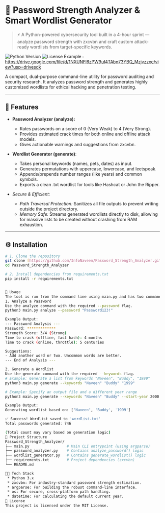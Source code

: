 # 🔐 Password Strength Analyzer & Smart Wordlist Generator

> ⚡ A Python-powered cybersecurity tool built in a 4-hour sprint — analyze password strength with zxcvbn and craft custom attack-ready wordlists from target-specific keywords.

![Python Version](https://img.shields.io/badge/Python-3.10%2B-blue)
![License](https://img.shields.io/badge/License-MIT-green)
Example : https://drive.google.com/file/d/1NXUNFl6zPW9uf4TAbn73YBQ_Mzjvzzxe/view?usp=drivesdk

A compact, dual-purpose command-line utility for password auditing and security research. It analyzes password strength and generates highly customized wordlists for ethical hacking and penetration testing.

---

## 🧠 Features

* **Password Analyzer (analyze):**
    * Rates passwords on a score of 0 (Very Weak) to 4 (Very Strong).
    * Provides estimated crack times for both online and offline attack models.
    * Gives actionable warnings and suggestions from zxcvbn.

* **Wordlist Generator (generate):**
    * Takes personal keywords (names, pets, dates) as input.
    * Generates permutations with uppercase, lowercase, and leetspeak.
    * Appends/prepends number ranges (like years) and common symbols.
    * Exports a clean .txt wordlist for tools like Hashcat or John the Ripper.

* *Secure & Efficient:*
    * *Path Traversal Protection:* Sanitizes all file outputs to prevent writing outside the project directory.
    * *Memory Safe:* Streams generated wordlists directly to disk, allowing for massive lists to be created without crashing from RAM exhaustion.

---

## ⚙ Installation

```bash
# 1. Clone the repository
git clone [https://github.com/InfoNaveen/Password_Strength_Analyzer.git](https://github.com/InfoNaveen/Password_Strength_Analyzer.git)
cd Password_Strength_Analyzer

# 2. Install dependencies from requirements.txt
pip install -r requirements.txt


🚀 Usage
The tool is run from the command line using main.py and has two commands: analyze and generate.
1. Analyze a Password
Use the analyze command with the required --password flag.
python3 main.py analyze --password "Password123!"

Example Output:
--- Password Analysis ---
Password: *************
Strength Score: 3/4 (Strong)
Time to crack (offline, fast hash): 4 months
Time to crack (online, throttle): 5 centuries

Suggestions:
- Add another word or two. Uncommon words are better.
--- End of Analysis ---

2. Generate a Wordlist
Use the generate command with the required --keywords flag.
# Example: Generate a list from keywords "Naveen", "Buddy", "1999"
python3 main.py generate --keywords "Naveen" "Buddy" "1999"

# Example: Specify an output file and a different year range
python3 main.py generate --keywords "Naveen" "Buddy" --start-year 2000 --end-year 2024 --output naveen_list.txt

Example Output:
Generating wordlist based on: ['Naveen', 'Buddy', '1999']

✅ Success! Wordlist saved to 'wordlist.txt'
Total passwords generated: 746

(Total count may vary based on generation logic)
📂 Project Structure
Password_Strength_Analyzer/
├── main.py                 # Main CLI entrypoint (using argparse)
├── password_analyzer.py    # Contains analyze_password() logic
├── wordlist_generator.py   # Contains generate_wordlist() logic
├── requirements.txt        # Project dependencies (zxcvbn)
└── README.md

🧑‍💻 Tech Stack
 * Python 3.x
 * zxcvbn: For industry-standard password strength estimation.
 * argparse: For building the robust command-line interface.
 * os: For secure, cross-platform path handling.
 * datetime: For calculating the default current year.
📝 License
This project is licensed under the MIT License.
